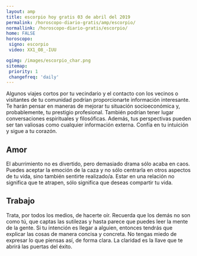 ```yaml
---
layout: amp
title: escorpio hoy gratis 03 de abril del 2019 
permalink: /horoscopo-diario-gratis/amp/escorpio/
normallink: /horoscopo-diario-gratis/escorpio/
home: FALSE
horoscopo:
 signo: escorpio
 video: XX1_O8_-IUU

ogimg: /images/escorpio_char.png
sitemap:
 priority: 1
 changefreq: 'daily'
---
```



Algunos viajes cortos por tu vecindario y el contacto con los vecinos o visitantes de tu comunidad podrían proporcionarte información interesante. Te harán pensar en maneras de mejorar tu situación socioeconómica y, probablemente, tu prestigio profesional. También podrían tener lugar conversaciones espirituales y filosóficas. Además, tus perspectivas pueden ser tan valiosas como cualquier información externa. Confía en tu intuición y sigue a tu corazón.

## Amor

El aburrimiento no es divertido, pero demasiado drama sólo acaba en caos. Puedes aceptar la emoción de la caza y no sólo centrarla en otros aspectos de tu vida, sino también sentirte realizado/a. Estar en una relación no significa que te atrapen, sólo significa que deseas compartir tu vida.

## Trabajo

Trata, por todos los medios, de hacerte oír. Recuerda que los demás no son como tú, que captas las sutilezas y hasta parece que puedes leer la mente de la gente. Si tu intención es llegar a alguien, entonces tendrás que explicar las cosas de manera concisa y concreta. No tengas miedo de expresar lo que piensas así, de forma clara. La claridad es la llave que te abrirá las puertas del éxito.